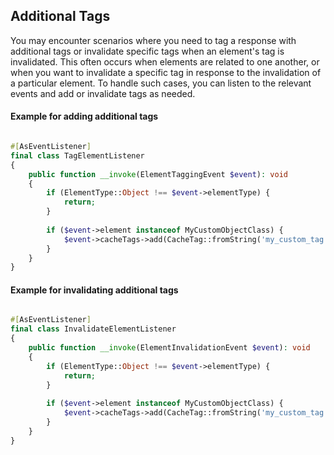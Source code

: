 ## Additional Tags

You may encounter scenarios where you need to tag a response with additional tags or invalidate specific tags when an element's tag is invalidated.
This often occurs when elements are related to one another, or when you want to invalidate a specific tag in response to the invalidation of a particular element.
To handle such cases, you can listen to the relevant events and add or invalidate tags as needed.

#### Example for adding additional tags

```php

#[AsEventListener]
final class TagElementListener
{
    public function __invoke(ElementTaggingEvent $event): void
    {
        if (ElementType::Object !== $event->elementType) {
            return;
        }
        
        if ($event->element instanceof MyCustomObjectClass) {
            $event->cacheTags->add(CacheTag::fromString('my_custom_tag'));
        }
    }
}
```

#### Example for invalidating additional tags

```php

#[AsEventListener]
final class InvalidateElementListener
{
    public function __invoke(ElementInvalidationEvent $event): void
    {
        if (ElementType::Object !== $event->elementType) {
            return;
        }
        
        if ($event->element instanceof MyCustomObjectClass) {
            $event->cacheTags->add(CacheTag::fromString('my_custom_tag'));
        }
    }
}
```

